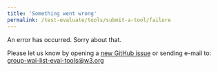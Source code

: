 ```yaml
---
title: 'Something went wrong'
permalink: /test-evaluate/tools/submit-a-tool/failure
---
```


<!-- markdownlint-disable no-inline-html -->

<div style="grid-column: 2 / span 8">

<style>
{% include wai-evaluation-tools-list/css/styles.css %}
main > header { grid-column: 2 / span 8; }
</style>

<div class="result-status-message">
<p>An error has occurred. Sorry about that.</p>
<p>Please let us know by opening a <a href="https://github.com/w3c/wai-evaluation-tools-list/issues/new">new GitHub issue</a> or sending e-mail to: <a href="mailto:group-wai-list-eval-tools@w3.org?subject=Something%20went%20wrong">group-wai-list-eval-tools@w3.org</a></p>
</div>

</div>
